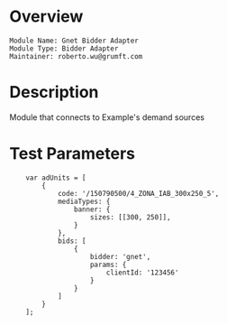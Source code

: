 # Overview

```
Module Name: Gnet Bidder Adapter
Module Type: Bidder Adapter
Maintainer: roberto.wu@grumft.com
```

# Description

Module that connects to Example's demand sources

# Test Parameters
```
    var adUnits = [
        {
            code: '/150790500/4_ZONA_IAB_300x250_5',
            mediaTypes: {
                banner: {
                    sizes: [[300, 250]],
                }
            },
            bids: [
                {
                    bidder: 'gnet',
                    params: {
                        clientId: '123456'
                    }
                }
            ]
        }
    ];